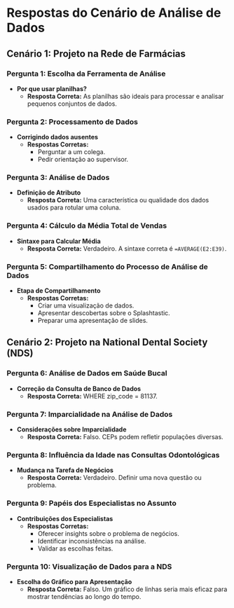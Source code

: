 # Respostas do Cenário de Análise de Dados

## Cenário 1: Projeto na Rede de Farmácias

### Pergunta 1: Escolha da Ferramenta de Análise
- **Por que usar planilhas?**
  - **Resposta Correta:** As planilhas são ideais para processar e analisar pequenos conjuntos de dados.

### Pergunta 2: Processamento de Dados
- **Corrigindo dados ausentes**
  - **Respostas Corretas:**
    - Perguntar a um colega.
    - Pedir orientação ao supervisor.

### Pergunta 3: Análise de Dados
- **Definição de Atributo**
  - **Resposta Correta:** Uma característica ou qualidade dos dados usados para rotular uma coluna.

### Pergunta 4: Cálculo da Média Total de Vendas
- **Sintaxe para Calcular Média**
  - **Resposta Correta:** Verdadeiro. A sintaxe correta é `=AVERAGE(E2:E39)`.

### Pergunta 5: Compartilhamento do Processo de Análise de Dados
- **Etapa de Compartilhamento**
  - **Respostas Corretas:**
    - Criar uma visualização de dados.
    - Apresentar descobertas sobre o Splashtastic.
    - Preparar uma apresentação de slides.

## Cenário 2: Projeto na National Dental Society (NDS)

### Pergunta 6: Análise de Dados em Saúde Bucal
- **Correção da Consulta de Banco de Dados**
  - **Resposta Correta:** WHERE zip_code = 81137.

### Pergunta 7: Imparcialidade na Análise de Dados
- **Considerações sobre Imparcialidade**
  - **Resposta Correta:** Falso. CEPs podem refletir populações diversas.

### Pergunta 8: Influência da Idade nas Consultas Odontológicas
- **Mudança na Tarefa de Negócios**
  - **Resposta Correta:** Verdadeiro. Definir uma nova questão ou problema.

### Pergunta 9: Papéis dos Especialistas no Assunto
- **Contribuições dos Especialistas**
  - **Respostas Corretas:**
    - Oferecer insights sobre o problema de negócios.
    - Identificar inconsistências na análise.
    - Validar as escolhas feitas.

### Pergunta 10: Visualização de Dados para a NDS
- **Escolha do Gráfico para Apresentação**
  - **Resposta Correta:** Falso. Um gráfico de linhas seria mais eficaz para mostrar tendências ao longo do tempo.
